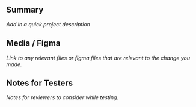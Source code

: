 ## Summary

<i> Add in a quick project description </i>

## Media / Figma

<i> Link to any relevant files or figma files that are relevant to the change you made. </i>

## Notes for Testers

<i> Notes for reviewers to consider while testing. </i>
